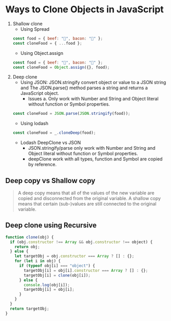 # Ways to Clone Objects in JavaScript

1. Shallow clone
   - Using Spread
   ```javascript
   const food = { beef: "🥩", bacon: "🥓" };
   const cloneFood = { ...food };
   ```
   - Using Object.assign
   ```javascript
   const food = { beef: "🥩", bacon: "🥓" };
   const cloneFood = Object.assign({}, food);
   ```
2. Deep clone
   - Using JSON: JSON.stringify convert object or value to a JSON string and The JSON.parse() method parses a string and returns a JavaScript object.
     - Issues
       a. Only work with Number and String and Object literal without function or Symbol properties.
   ```javascript
   const cloneFood = JSON.parse(JSON.stringify(food));
   ```
   - Using lodash
   ```javascript
   const cloneFood = _.cloneDeep(food);
   ```
   - Lodash DeepClone vs JSON
     - JSON.stringify/parse only work with Number and String and Object literal without function or Symbol properties.
     - deepClone work with all types, function and Symbol are copied by reference.

## Deep copy vs Shallow copy

> A deep copy means that all of the values of the new variable are copied and disconnected from the original variable. A shallow copy means that certain (sub-)values are still connected to the original variable.

## Deep clone using Recursive

```javascript
function clone(obj) {
  if (obj.constructor !== Array && obj.constructor !== object) {
    return obj;
  } else {
    let targetObj = obj.constructor === Array ? [] : {};
    for (let i in obj) {
      if (typeof obj[i] === "object") {
        targetObj[i] = obj[i].constructor === Array ? [] : {};
        targetObj[i] = clone(obj[i]);
      } else {
        console.log(obj[i]);
        targetObj[i] = obj[i];
      }
    }
  }
  return targetObj;
}
```
